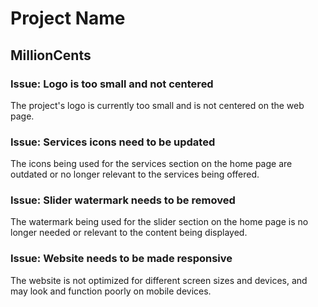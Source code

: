 # Project Name
## MillionCents
<!-- ### Issue: Scroll position starts in the middle of the body content

When the web page is reloaded, the scroll position starts in the middle of the body content 
instead of at the top of the page. This issue seems to occur consistently across different 
browsers and devices. -->

### Issue: Logo is too small and not centered

The project's logo is currently too small and is not centered on the web page.

### Issue: Services icons need to be updated

The icons being used for the services section on the home page are outdated or no longer relevant to the services being offered.

### Issue: Slider watermark needs to be removed

The watermark being used for the slider section on the home page is no longer needed or relevant to the content being displayed.

### Issue: Website needs to be made responsive

The website is not optimized for different screen sizes and devices, and may look and function poorly on mobile devices.
